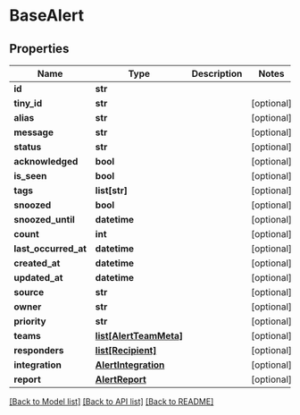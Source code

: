 # BaseAlert

## Properties
Name | Type | Description | Notes
------------ | ------------- | ------------- | -------------
**id** | **str** |  | 
**tiny_id** | **str** |  | [optional] 
**alias** | **str** |  | [optional] 
**message** | **str** |  | [optional] 
**status** | **str** |  | [optional] 
**acknowledged** | **bool** |  | [optional] 
**is_seen** | **bool** |  | [optional] 
**tags** | **list[str]** |  | [optional] 
**snoozed** | **bool** |  | [optional] 
**snoozed_until** | **datetime** |  | [optional] 
**count** | **int** |  | [optional] 
**last_occurred_at** | **datetime** |  | [optional] 
**created_at** | **datetime** |  | [optional] 
**updated_at** | **datetime** |  | [optional] 
**source** | **str** |  | [optional] 
**owner** | **str** |  | [optional] 
**priority** | **str** |  | [optional] 
**teams** | [**list[AlertTeamMeta]**](AlertTeamMeta.md) |  | [optional] 
**responders** | [**list[Recipient]**](Recipient.md) |  | [optional] 
**integration** | [**AlertIntegration**](AlertIntegration.md) |  | [optional] 
**report** | [**AlertReport**](AlertReport.md) |  | [optional] 

[[Back to Model list]](../README.md#documentation-for-models) [[Back to API list]](../README.md#documentation-for-api-endpoints) [[Back to README]](../README.md)


